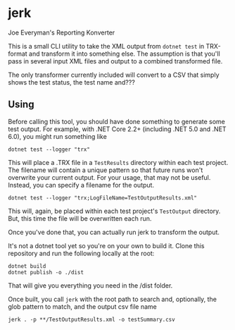 # jerk
Joe Everyman's Reporting Konverter

This is a small CLI utility to take the XML output from `dotnet test` in TRX-format and transform it into something else. The assumption is that you'll pass in several input XML files and output to a combined transformed file.

The only transformer currently included will convert to a CSV that simply shows the test status, the test name and???

## Using

Before calling this tool, you should have done something to generate some test output. For example, with .NET Core 2.2+ (including .NET 5.0 and .NET 6.0), you might run something like

```
dotnet test --logger "trx"
```

This will place a .TRX file in a `TestResults` directory within each test project. The filename will contain a unique pattern so that future runs won't overwrite your current output. For your usage, that may not be useful. Instead, you can specify a filename for the output.

```
dotnet test --logger "trx;LogFileName=TestOutputResults.xml"
```

This will, again, be placed within each test project's `TestOutput` directory. But, this time the file will be overwritten each run.

Once you've done that, you can actually run jerk to transform the output.

It's not a dotnet tool yet so you're on your own to build it. Clone this repository and run the following locally at the root:

```
dotnet build
dotnet publish -o ./dist
```

That will give you everything you need in the /dist folder.

Once built, you call `jerk` with the root path to search and, optionally, the glob pattern to match, and the output csv file name

```
jerk . -p **/TestOutputResults.xml -o testSummary.csv
```
